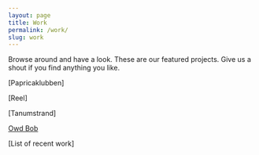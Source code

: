 ```yaml
---
layout: page
title: Work
permalink: /work/
slug: work
---
```


Browse around and have a look. These are our featured projects.
Give us a shout if you find anything you like.

[Papricaklubben]

[Reel]

[Tanumstrand]

[Owd Bob](/work/owd-bob/)

[List of recent work]